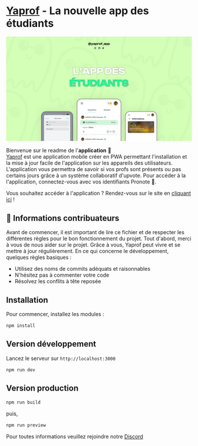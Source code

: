 # [Yaprof](https://yaprof.fr) - La nouvelle app des étudiants
<a href="https://yaprof.fr"><img src="https://github.com/Yaprof/.github/blob/b914858f739433f6aa76899f7f728ee282b3ba6e/profile/Banner.png"><a/>

Bienvenue sur le readme de l'**application** 🎉<br>
[Yaprof](https://yaprof.fr) est une application mobile créer en PWA permettant l'installation et la mise à jour facile de l'application sur les appareils des utilisateurs.
L'application vous permettra de savoir si vos profs sont présents ou pas certains jours grâce à un système collaboratif d'upvote.
Pour accéder à la l'application, connectez-vous avec vos identifiants Pronote 🦋.

Vous souhaitez accéder à l'application ? Rendez-vous sur le site en [cliquant ici](https://yaprof.fr) !

## 🎈 Informations contribuateurs

Avant de commencer, il est important de lire ce fichier et de respecter les différentes règles pour le bon fonctionnement du projet.
Tout d'abord, merci à vous de nous aider sur le projet. Grâce à vous, Yaprof peut vivre et se mettre à jour régulièrement.
En ce qui concerne le développement, quelques règles basiques :
- Utilisez des noms de commits adéquats et raisonnables
- N'hésitez pas à commenter votre code
- Résolvez les conflits à tête reposée

## Installation

Pour commencer, installez les modules :

```bash
npm install
```

## Version développement

Lancez le serveur sur `http://localhost:3000`

```bash
npm run dev
```

## Version production

```bash
npm run build
```

puis,

```bash
npm run preview
```

Pour toutes informations veuillez rejoindre notre [Discord](https://discord.gg/yaprof)
